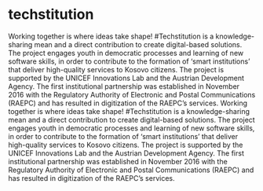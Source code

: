# techstitution

Working together is where ideas take shape! #Techstitution is a knowledge-sharing mean and a direct contribution to create digital-based solutions. The project engages youth in democratic processes and learning of new software skills, in order to contribute to the formation of ‘smart institutions’ that deliver high-quality services to Kosovo citizens. The project is supported by the UNICEF Innovations Lab and the Austrian Development Agency. The first institutional partnership was established in November 2016 with the Regulatory Authority of Electronic and Postal Communications (RAEPC) and has resulted in digitization of the RAEPC’s services. Working together is where ideas take shape! #Techstitution is a knowledge-sharing mean and a direct contribution to create digital-based solutions. The project engages youth in democratic processes and learning of new software skills, in order to contribute to the formation of ‘smart institutions’ that deliver high-quality services to Kosovo citizens. The project is supported by the UNICEF Innovations Lab and the Austrian Development Agency. The first institutional partnership was established in November 2016 with the Regulatory Authority of Electronic and Postal Communications (RAEPC) and has resulted in digitization of the RAEPC’s services. 


